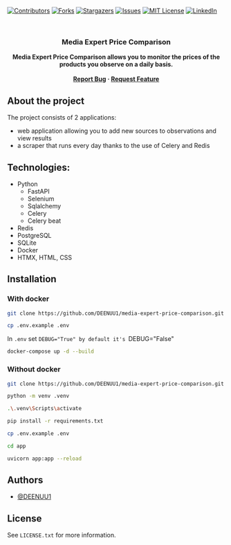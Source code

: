 [![Contributors][contributors-shield]][contributors-url]
[![Forks][forks-shield]][forks-url]
[![Stargazers][stars-shield]][stars-url]
[![Issues][issues-shield]][issues-url]
[![MIT License][license-shield]][license-url]
[![LinkedIn][linkedin-shield]][linkedin-url]



<br />
<div align="center">
  <h3 align="center">Media Expert Price Comparison</h3>
  <strong align="center">
    Media Expert Price Comparison allows you to monitor the prices of the products you observe on a daily basis.
    <br />
    <br />
    <a href="https://github.com/DEENUU1/media-expert-price-comparison/issues">Report Bug</a>
    ·
    <a href="https://github.com/DEENUU1/media-expert-price-comparison/issues">Request Feature</a>
  </strong>
</div>


## About the project
The project consists of 2 applications:
- web application allowing you to add new sources to observations and view results
- a scraper that runs every day thanks to the use of Celery and Redis


## Technologies:
- Python
  - FastAPI
  - Selenium
  - Sqlalchemy
  - Celery
  - Celery beat
- Redis
- PostgreSQL
- SQLite
- Docker
- HTMX, HTML, CSS


## Installation
### With docker
```bash
git clone https://github.com/DEENUU1/media-expert-price-comparison.git
```


```bash
cp .env.example .env
```

In `.env` set `DEBUG="True" by default it's `DEBUG="False"
 
```bash
docker-compose up -d --build
```

### Without docker
```bash
git clone https://github.com/DEENUU1/media-expert-price-comparison.git
```

```bash
python -m venv .venv
```

```bash
.\.venv\Scripts\activate
```

```bash
pip install -r requirements.txt
```

```bash
cp .env.example .env
```

```bash
cd app
```

```bash
uvicorn app:app --reload
```

## Authors

- [@DEENUU1](https://www.github.com/DEENUU1)

<!-- LICENSE -->

## License

See `LICENSE.txt` for more information.


<!-- MARKDOWN LINKS & IMAGES -->
<!-- https://www.markdownguide.org/basic-syntax/#reference-style-links -->

[contributors-shield]: https://img.shields.io/github/contributors/DEENUU1/media-expert-price-comparison.svg?style=for-the-badge

[contributors-url]: https://github.com/DEENUU1/media-expert-price-comparison/graphs/contributors

[forks-shield]: https://img.shields.io/github/forks/DEENUU1/media-expert-price-comparison.svg?style=for-the-badge

[forks-url]: https://github.com/DEENUU1/media-expert-price-comparison/network/members

[stars-shield]: https://img.shields.io/github/stars/DEENUU1/media-expert-price-comparison.svg?style=for-the-badge

[stars-url]: https://github.com/DEENUU1/media-expert-price-comparison/stargazers

[issues-shield]: https://img.shields.io/github/issues/DEENUU1/media-expert-price-comparison.svg?style=for-the-badge

[issues-url]: https://github.com/DEENUU1/media-expert-price-comparison/issues

[license-shield]: https://img.shields.io/github/license/DEENUU1/media-expert-price-comparison.svg?style=for-the-badge

[license-url]: https://github.com/DEENUU1/media-expert-price-comparison/blob/master/LICENSE.txt

[linkedin-shield]: https://img.shields.io/badge/-LinkedIn-black.svg?style=for-the-badge&logo=linkedin&colorB=555

[linkedin-url]: https://linkedin.com/in/kacper-wlodarczyk

[basic]: https://github.com/DEENUU1/media-expert-price-comparison/blob/main/assets/v1_2/basic.gif?raw=true

[full]: https://github.com/DEENUU1/media-expert-price-comparison/blob/main/assets/v1_2/full.gif?raw=true

[search]: https://github.com/DEENUU1/media-expert-price-comparison/blob/main/assets/v1_2/search.gif?raw=true
